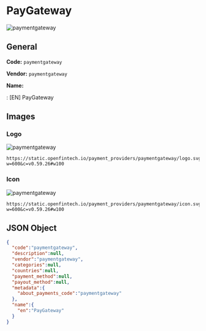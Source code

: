 
# PayGateway 
![paymentgateway](https://static.openfintech.io/payment_providers/paymentgateway/logo.svg?w=600&c=v0.59.26#w100)  

## General 
 
**Code:** `paymentgateway`  
 
**Vendor:** `paymentgateway`  
 
**Name:**  
 
:	[EN] PayGateway  

## Images 

### Logo 
 
![paymentgateway](https://static.openfintech.io/payment_providers/paymentgateway/logo.svg?w=600&c=v0.59.26#w100)  

```
https://static.openfintech.io/payment_providers/paymentgateway/logo.svg?w=600&c=v0.59.26#w100
```  

### Icon 
 
![paymentgateway](https://static.openfintech.io/payment_providers/paymentgateway/icon.svg?w=600&c=v0.59.26#w100)  

```
https://static.openfintech.io/payment_providers/paymentgateway/icon.svg?w=600&c=v0.59.26#w100
```  

## JSON Object 

```json
{
  "code":"paymentgateway",
  "description":null,
  "vendor":"paymentgateway",
  "categories":null,
  "countries":null,
  "payment_method":null,
  "payout_method":null,
  "metadata":{
    "about_payments_code":"paymentgateway"
  },
  "name":{
    "en":"PayGateway"
  }
}
```  
